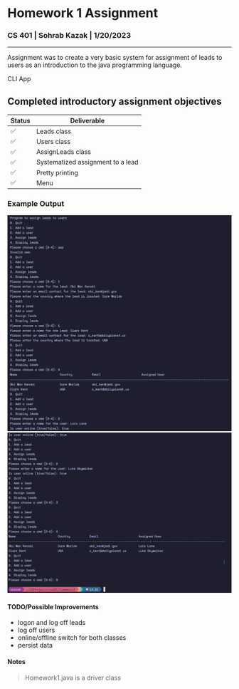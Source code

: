 # Homework 1 Assignment

### CS 401 | Sohrab Kazak | 1/20/2023

---
Assignment was to create a very basic system for assignment of leads to users as an introduction to the java programming language. 

CLI App

## Completed introductory assignment objectives
|Status|Deliverable|
|-|-|
| ✅ | Leads class|
| ✅ | Users class|
| ✅ | AssignLeads class |
| ✅ | Systematized assignment to a lead |
| ✅ | Pretty printing |
| ✅ | Menu |

### Example Output
![output_1](output_1.png)
![output_2](output_2.png)


#### TODO/Possible Improvements
-  logon and log off leads
-  log off users
-  online/offline switch for both classes
-  persist data

#### Notes
> Homework1.java is a driver class